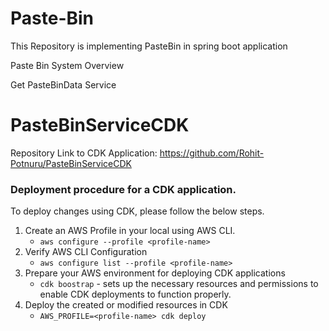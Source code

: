 # Paste-Bin
This Repository is implementing PasteBin in spring boot application

Paste Bin System Overview

[//]: # (![img.png]&#40;ReadMe/img.png&#41;)


Get PasteBinData Service

# PasteBinServiceCDK
Repository Link to CDK Application: https://github.com/Rohit-Potnuru/PasteBinServiceCDK

### Deployment procedure for a CDK application.
To deploy changes using CDK, please follow the below steps.
1. Create an AWS Profile in your local using AWS CLI.
   * `aws configure --profile <profile-name>`
2. Verify AWS CLI Configuration
   * `aws configure list --profile <profile-name>`
3. Prepare your AWS environment for deploying CDK applications
   * `cdk boostrap` - sets up the necessary resources and permissions to enable CDK deployments to function properly.
4. Deploy the created or modified resources in CDK
   * `AWS_PROFILE=<profile-name> cdk deploy`
